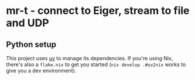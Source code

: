 # mr-t - connect to Eiger, stream to file and UDP

## Python setup

This project uses [uv](https://docs.astral.sh/uv/) to manage its dependencies. If you're using Nix, there's also a `flake.nix` to get you started (`nix develop .#uv2nix` works to give you a dev environment).
